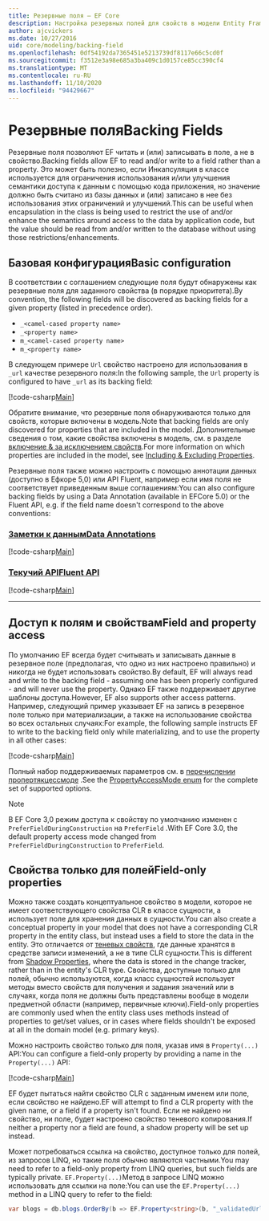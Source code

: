 ```yaml
---
title: Резервные поля — EF Core
description: Настройка резервных полей для свойств в модели Entity Framework Core
author: ajcvickers
ms.date: 10/27/2016
uid: core/modeling/backing-field
ms.openlocfilehash: 0df54192da7365451e5213739df8117e66c5cd0f
ms.sourcegitcommit: f3512e3a98e685a3ba409c1d0157ce85cc390cf4
ms.translationtype: MT
ms.contentlocale: ru-RU
ms.lasthandoff: 11/10/2020
ms.locfileid: "94429667"
---
```

# <a name="backing-fields"></a><span data-ttu-id="3ef2c-103">Резервные поля</span><span class="sxs-lookup"><span data-stu-id="3ef2c-103">Backing Fields</span></span>

<span data-ttu-id="3ef2c-104">Резервные поля позволяют EF читать и (или) записывать в поле, а не в свойство.</span><span class="sxs-lookup"><span data-stu-id="3ef2c-104">Backing fields allow EF to read and/or write to a field rather than a property.</span></span> <span data-ttu-id="3ef2c-105">Это может быть полезно, если Инкапсуляция в классе используется для ограничения использования и/или улучшения семантики доступа к данным с помощью кода приложения, но значение должно быть считано из базы данных и (или) записано в нее без использования этих ограничений и улучшений.</span><span class="sxs-lookup"><span data-stu-id="3ef2c-105">This can be useful when encapsulation in the class is being used to restrict the use of and/or enhance the semantics around access to the data by application code, but the value should be read from and/or written to the database without using those restrictions/enhancements.</span></span>

## <a name="basic-configuration"></a><span data-ttu-id="3ef2c-106">Базовая конфигурация</span><span class="sxs-lookup"><span data-stu-id="3ef2c-106">Basic configuration</span></span>

<span data-ttu-id="3ef2c-107">В соответствии с соглашением следующие поля будут обнаружены как резервные поля для заданного свойства (в порядке приоритета).</span><span class="sxs-lookup"><span data-stu-id="3ef2c-107">By convention, the following fields will be discovered as backing fields for a given property (listed in precedence order).</span></span>

* `_<camel-cased property name>`
* `_<property name>`
* `m_<camel-cased property name>`
* `m_<property name>`

<span data-ttu-id="3ef2c-108">В следующем примере `Url` свойство настроено для использования в `_url` качестве резервного поля:</span><span class="sxs-lookup"><span data-stu-id="3ef2c-108">In the following sample, the `Url` property is configured to have `_url` as its backing field:</span></span>

[!code-csharp[Main](../../../samples/core/Modeling/Conventions/BackingField.cs#Sample)]

<span data-ttu-id="3ef2c-109">Обратите внимание, что резервные поля обнаруживаются только для свойств, которые включены в модель.</span><span class="sxs-lookup"><span data-stu-id="3ef2c-109">Note that backing fields are only discovered for properties that are included in the model.</span></span> <span data-ttu-id="3ef2c-110">Дополнительные сведения о том, какие свойства включены в модель, см. в разделе [включение & за исключением свойств](xref:core/modeling/entity-properties).</span><span class="sxs-lookup"><span data-stu-id="3ef2c-110">For more information on which properties are included in the model, see [Including & Excluding Properties](xref:core/modeling/entity-properties).</span></span>

<span data-ttu-id="3ef2c-111">Резервные поля также можно настроить с помощью аннотации данных (доступно в Ефкоре 5,0) или API Fluent, например если имя поля не соответствует приведенным выше соглашениям:</span><span class="sxs-lookup"><span data-stu-id="3ef2c-111">You can also configure backing fields by using a Data Annotation (available in EFCore 5.0) or the Fluent API, e.g. if the field name doesn't correspond to the above conventions:</span></span>

### <a name="data-annotations"></a>[<span data-ttu-id="3ef2c-112">Заметки к данным</span><span class="sxs-lookup"><span data-stu-id="3ef2c-112">Data Annotations</span></span>](#tab/data-annotations)

[!code-csharp[Main](../../../samples/core/Modeling/DataAnnotations/BackingField.cs?name=BackingField&highlight=7)]

### <a name="fluent-api"></a>[<span data-ttu-id="3ef2c-113">Текучий API</span><span class="sxs-lookup"><span data-stu-id="3ef2c-113">Fluent API</span></span>](#tab/fluent-api)

[!code-csharp[Main](../../../samples/core/Modeling/FluentAPI/BackingField.cs?name=BackingField&highlight=5)]

***

## <a name="field-and-property-access"></a><span data-ttu-id="3ef2c-114">Доступ к полям и свойствам</span><span class="sxs-lookup"><span data-stu-id="3ef2c-114">Field and property access</span></span>

<span data-ttu-id="3ef2c-115">По умолчанию EF всегда будет считывать и записывать данные в резервное поле (предполагая, что одно из них настроено правильно) и никогда не будет использовать свойство.</span><span class="sxs-lookup"><span data-stu-id="3ef2c-115">By default, EF will always read and write to the backing field - assuming one has been properly configured - and will never use the property.</span></span> <span data-ttu-id="3ef2c-116">Однако EF также поддерживает другие шаблоны доступа.</span><span class="sxs-lookup"><span data-stu-id="3ef2c-116">However, EF also supports other access patterns.</span></span> <span data-ttu-id="3ef2c-117">Например, следующий пример указывает EF на запись в резервное поле только при материализации, а также на использование свойства во всех остальных случаях:</span><span class="sxs-lookup"><span data-stu-id="3ef2c-117">For example, the following sample instructs EF to write to the backing field only while materializing, and to use the property in all other cases:</span></span>

[!code-csharp[Main](../../../samples/core/Modeling/FluentAPI/BackingFieldAccessMode.cs?name=BackingFieldAccessMode&highlight=6)]

<span data-ttu-id="3ef2c-118">Полный набор поддерживаемых параметров см. в [перечислении пропертякцессмоде](/dotnet/api/microsoft.entityframeworkcore.propertyaccessmode) .</span><span class="sxs-lookup"><span data-stu-id="3ef2c-118">See the [PropertyAccessMode enum](/dotnet/api/microsoft.entityframeworkcore.propertyaccessmode) for the complete set of supported options.</span></span>

> [!NOTE]
> <span data-ttu-id="3ef2c-119">В EF Core 3,0 режим доступа к свойству по умолчанию изменен с `PreferFieldDuringConstruction` на `PreferField` .</span><span class="sxs-lookup"><span data-stu-id="3ef2c-119">With EF Core 3.0, the default property access mode changed from `PreferFieldDuringConstruction` to `PreferField`.</span></span>

## <a name="field-only-properties"></a><span data-ttu-id="3ef2c-120">Свойства только для полей</span><span class="sxs-lookup"><span data-stu-id="3ef2c-120">Field-only properties</span></span>

<span data-ttu-id="3ef2c-121">Можно также создать концептуальное свойство в модели, которое не имеет соответствующего свойства CLR в классе сущности, а использует поле для хранения данных в сущности.</span><span class="sxs-lookup"><span data-stu-id="3ef2c-121">You can also create a conceptual property in your model that does not have a corresponding CLR property in the entity class, but instead uses a field to store the data in the entity.</span></span> <span data-ttu-id="3ef2c-122">Это отличается от [теневых свойств](xref:core/modeling/shadow-properties), где данные хранятся в средстве записи изменений, а не в типе CLR сущности.</span><span class="sxs-lookup"><span data-stu-id="3ef2c-122">This is different from [Shadow Properties](xref:core/modeling/shadow-properties), where the data is stored in the change tracker, rather than in the entity's CLR type.</span></span> <span data-ttu-id="3ef2c-123">Свойства, доступные только для полей, обычно используются, когда класс сущностей использует методы вместо свойств для получения и задания значений или в случаях, когда поля не должны быть представлены вообще в модели предметной области (например, первичные ключи).</span><span class="sxs-lookup"><span data-stu-id="3ef2c-123">Field-only properties are commonly used when the entity class uses methods instead of properties to get/set values, or in cases where fields shouldn't be exposed at all in the domain model (e.g. primary keys).</span></span>

<span data-ttu-id="3ef2c-124">Можно настроить свойство только для поля, указав имя в `Property(...)` API:</span><span class="sxs-lookup"><span data-stu-id="3ef2c-124">You can configure a field-only property by providing a name in the `Property(...)` API:</span></span>

[!code-csharp[Main](../../../samples/core/Modeling/FluentAPI/BackingFieldNoProperty.cs#Sample)]

<span data-ttu-id="3ef2c-125">EF будет пытаться найти свойство CLR с заданным именем или поле, если свойство не найдено.</span><span class="sxs-lookup"><span data-stu-id="3ef2c-125">EF will attempt to find a CLR property with the given name, or a field if a property isn't found.</span></span> <span data-ttu-id="3ef2c-126">Если не найдено ни свойство, ни поле, будет настроено свойство теневого копирования.</span><span class="sxs-lookup"><span data-stu-id="3ef2c-126">If neither a property nor a field are found, a shadow property will be set up instead.</span></span>

<span data-ttu-id="3ef2c-127">Может потребоваться ссылка на свойство, доступное только для полей, из запросов LINQ, но такие поля обычно являются частными.</span><span class="sxs-lookup"><span data-stu-id="3ef2c-127">You may need to refer to a field-only property from LINQ queries, but such fields are typically private.</span></span> <span data-ttu-id="3ef2c-128">`EF.Property(...)`Метод в запросе LINQ можно использовать для ссылки на поле:</span><span class="sxs-lookup"><span data-stu-id="3ef2c-128">You can use the `EF.Property(...)` method in a LINQ query to refer to the field:</span></span>

```csharp
var blogs = db.blogs.OrderBy(b => EF.Property<string>(b, "_validatedUrl"));
```

